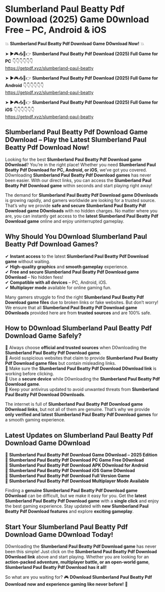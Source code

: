 # Slumberland Paul Beatty Pdf Download (2025) Game D0wnload Free – PC, Android & iOS

💥 **Slumberland Paul Beatty Pdf Download Game D0wnload Now!** 💥  

➤ ►🎮📥📱👉 **Slumberland Paul Beatty Pdf Download (2025) Full Game for PC** 👇👇👇👇👇👇  
https://getpdf.xyz/slumberland-paul-beatty  

➤ ►🎮📥📱👉 **Slumberland Paul Beatty Pdf Download (2025) Full Game for Android** 👇👇👇👇👇👇  
https://getpdf.xyz/slumberland-paul-beatty  

➤ ►🎮📥📱👉 **Slumberland Paul Beatty Pdf Download (2025) Full Game for iOS** 👇👇👇👇👇👇  
https://getpdf.xyz/slumberland-paul-beatty  

## Slumberland Paul Beatty Pdf Download Game D0wnload – Play the Latest Slumberland Paul Beatty Pdf Download Now!

Looking for the best **Slumberland Paul Beatty Pdf Download game D0wnload**? You’re in the right place! Whether you need **Slumberland Paul Beatty Pdf Download for PC, Android, or iOS**, we’ve got you covered. D0wnloading **Slumberland Paul Beatty Pdf Download games** has never been easier. With our direct links, you can access the **Slumberland Paul Beatty Pdf Download game** within seconds and start playing right away!  

The demand for **Slumberland Paul Beatty Pdf Download game D0wnloads** is growing rapidly, and gamers worldwide are looking for a trusted source. That’s why we provide **safe and secure Slumberland Paul Beatty Pdf Download game D0wnloads** with no hidden charges. No matter where you are, you can instantly get access to the **latest Slumberland Paul Beatty Pdf Download game** online and enjoy uninterrupted gameplay.  

## **Why Should You D0wnload Slumberland Paul Beatty Pdf Download Games?**  

✔ **Instant access** to the latest **Slumberland Paul Beatty Pdf Download game** without waiting.  
✔ **High-quality graphics** and **smooth gameplay** experience.  
✔ **Free and secure Slumberland Paul Beatty Pdf Download game D0wnload** – No hidden fees!  
✔ **Compatible with all devices** – PC, Android, iOS.  
✔ **Multiplayer mode** available for online gaming fun.  

Many gamers struggle to find the right **Slumberland Paul Beatty Pdf Download game files** due to broken links or fake websites. But don’t worry! We ensure that all **Slumberland Paul Beatty Pdf Download game D0wnloads** provided here are from **trusted sources** and are 100% safe.  

## **How to D0wnload Slumberland Paul Beatty Pdf Download Game Safely?**  

📌 Always choose **official and trusted sources** when D0wnloading the **Slumberland Paul Beatty Pdf Download game**.  
📌 Avoid suspicious websites that claim to provide **Slumberland Paul Beatty Pdf Download game files** but contain misleading links.  
📌 Make sure the **Slumberland Paul Beatty Pdf Download D0wnload link** is working before clicking.  
📌 Use a **secure device** while D0wnloading the **Slumberland Paul Beatty Pdf Download game**.  
📌 Keep your antivirus updated to avoid unwanted threats from **Slumberland Paul Beatty Pdf Download D0wnloads**.  

The internet is full of **Slumberland Paul Beatty Pdf Download game D0wnload links**, but not all of them are genuine. That’s why we provide **only verified and latest Slumberland Paul Beatty Pdf Download games** for a smooth gaming experience.  

## **Latest Updates on Slumberland Paul Beatty Pdf Download Game D0wnload**  

🔹 **Slumberland Paul Beatty Pdf Download Game D0wnload – 2025 Edition**  
🔹 **Slumberland Paul Beatty Pdf Download PC Game Free D0wnload**  
🔹 **Slumberland Paul Beatty Pdf Download APK D0wnload for Android**  
🔹 **Slumberland Paul Beatty Pdf Download iOS Game D0wnload**  
🔹 **Slumberland Paul Beatty Pdf Download Full Version Game**  
🔹 **Slumberland Paul Beatty Pdf Download Multiplayer Mode Available**  

Finding a **genuine Slumberland Paul Beatty Pdf Download game D0wnload** can be difficult, but we make it easy for you. Get the **latest Slumberland Paul Beatty Pdf Download game** with a **single click** and enjoy the best gaming experience. Stay updated with **new Slumberland Paul Beatty Pdf Download features** and explore **exciting gameplay**.  

## **Start Your Slumberland Paul Beatty Pdf Download Game D0wnload Today!**  

D0wnloading the **Slumberland Paul Beatty Pdf Download game** has never been this simple! Just click on the **Slumberland Paul Beatty Pdf Download D0wnload link** above and start playing. Whether you are looking for an **action-packed adventure, multiplayer battle, or an open-world game**, **Slumberland Paul Beatty Pdf Download has it all!**  

So what are you waiting for? 🎮 **D0wnload Slumberland Paul Beatty Pdf Download now and experience gaming like never before!** 🚀  